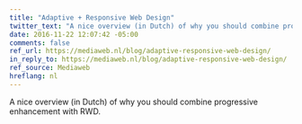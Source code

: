 ```yaml
---
title: "Adaptive + Responsive Web Design"
twitter_text: "A nice overview (in Dutch) of why you should combine progressive enhancement with RWD."
date: 2016-11-22 12:07:42 -05:00
comments: false
ref_url: https://mediaweb.nl/blog/adaptive-responsive-web-design/
in_reply_to: https://mediaweb.nl/blog/adaptive-responsive-web-design/
ref_source: Mediaweb
hreflang: nl
---
```


A nice overview (in Dutch) of why you should combine progressive enhancement with RWD.